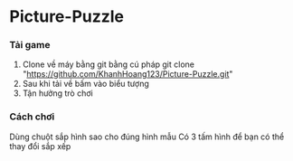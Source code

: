 # Picture-Puzzle
### Tải game
1. Clone về máy bằng git bằng cú pháp git clone "https://github.com/KhanhHoang123/Picture-Puzzle.git"
2. Sau khi tải về bấm vào biểu tượng 
3. Tận hưởng trò chơi
### Cách chơi
Dùng chuột sắp hình sao cho đúng hình mẫu 
Có 3 tấm hình để bạn có thể thay đổi sắp xếp
